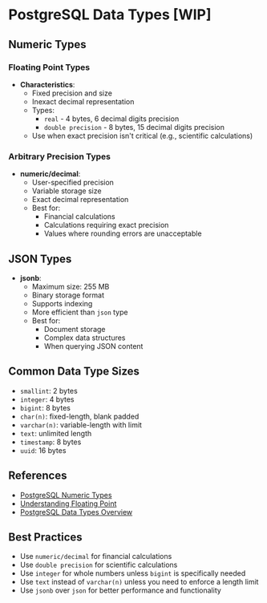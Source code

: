 # PostgreSQL Data Types [WIP]

## Numeric Types

### Floating Point Types
* **Characteristics**:
  * Fixed precision and size
  * Inexact decimal representation
  * Types:
    * `real` - 4 bytes, 6 decimal digits precision
    * `double precision` - 8 bytes, 15 decimal digits precision
  * Use when exact precision isn't critical (e.g., scientific calculations)

### Arbitrary Precision Types
* **numeric/decimal**:
  * User-specified precision
  * Variable storage size
  * Exact decimal representation
  * Best for:
    * Financial calculations
    * Calculations requiring exact precision
    * Values where rounding errors are unacceptable

## JSON Types
* **jsonb**:
  * Maximum size: 255 MB
  * Binary storage format
  * Supports indexing
  * More efficient than `json` type
  * Best for:
    * Document storage
    * Complex data structures
    * When querying JSON content

## Common Data Type Sizes
* `smallint`: 2 bytes
* `integer`: 4 bytes
* `bigint`: 8 bytes
* `char(n)`: fixed-length, blank padded
* `varchar(n)`: variable-length with limit
* `text`: unlimited length
* `timestamp`: 8 bytes
* `uuid`: 16 bytes

## References
* [PostgreSQL Numeric Types](https://www.postgresql.org/docs/current/datatype-numeric.html)
* [Understanding Floating Point](https://floating-point-gui.de/basic/)
* [PostgreSQL Data Types Overview](https://www.postgresql.org/docs/current/datatype.html)

## Best Practices
* Use `numeric/decimal` for financial calculations
* Use `double precision` for scientific calculations
* Use `integer` for whole numbers unless `bigint` is specifically needed
* Use `text` instead of `varchar(n)` unless you need to enforce a length limit
* Use `jsonb` over `json` for better performance and functionality
